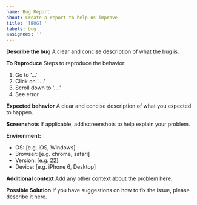```yaml
---
name: Bug Report
about: Create a report to help us improve
title: '[BUG] '
labels: bug
assignees: ''
---
```


**Describe the bug**
A clear and concise description of what the bug is.

**To Reproduce**
Steps to reproduce the behavior:

1. Go to '...'
2. Click on '....'
3. Scroll down to '....'
4. See error

**Expected behavior**
A clear and concise description of what you expected to happen.

**Screenshots**
If applicable, add screenshots to help explain your problem.

**Environment:**

- OS: [e.g. iOS, Windows]
- Browser: [e.g. chrome, safari]
- Version: [e.g. 22]
- Device: [e.g. iPhone 6, Desktop]

**Additional context**
Add any other context about the problem here.

**Possible Solution**
If you have suggestions on how to fix the issue, please describe it here.

